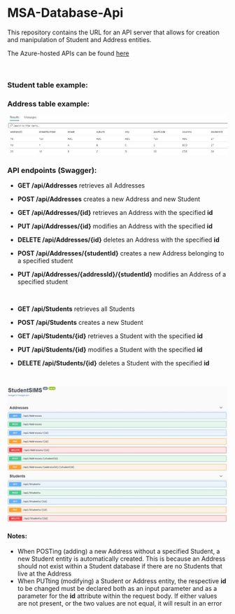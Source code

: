 # MSA-Database-Api

This repository contains the URL for an API server that allows for creation and manipulation of Student and Address entities. 

The Azure-hosted APIs can be found [here](https://msa-student-address.azurewebsites.net/)

<br />

### Student table example:



### Address table example:

![Address Table](/AddressTable.JPG)

### API endpoints (Swagger):

* **GET /api/Addresses** retrieves all Addresses

* **POST /api/Addresses** creates a new Address and new Student

* **GET /api/Addresses/{id}** retrieves an Address with the specified **id**

* **PUT /api/Addresses/{id}** modifies an Address with the specified **id**

* **DELETE /api/Addresses/{id}** deletes an Address with the specified **id**

* **POST /api/Addresses/{studentId}** creates a new Address belonging to a specified student

* **PUT /api/Addresses/{addressId}/{studentId}** modifies an Address of a specified student

<br />

* **GET /api/Students** retrieves all Students

* **POST /api/Students** creates a new Student

* **GET /api/Students/{id}** retrieves a Student with the specified **id**

* **PUT /api/Students/{id}** modifies a Student with the specified **id**

* **DELETE /api/Students/{id}** deletes a Student with the specified **id**

<br />

![API Endpoints](/Swagger.JPG)

#### Notes:
* When POSTing (adding) a new Address without a specified Student, a new Student entity is automatically created. This is because an Address should not exist within a Student database if there are no Students that live at the Address
* When PUTting (modifying) a Student or Address entity, the respective **id** to be changed must be declared both as an input parameter and as a parameter for the **id** attribute within the request body. If either values are not present, or the two values are not equal, it will result in an error 

